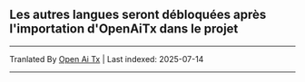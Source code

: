## Les autres langues seront débloquées après l'importation d'OpenAiTx dans le projet

---

Tranlated By [Open Ai Tx](https://github.com/OpenAiTx/OpenAiTx) | Last indexed: 2025-07-14

---